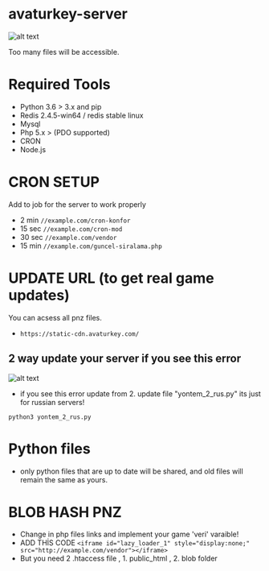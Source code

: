 # avaturkey-server

![alt text](http://avaturkey.com/g1_2.png)

Too many files will be accessible.

# Required Tools 

- Python 3.6 > 3.x and pip
- Redis 2.4.5-win64 / redis stable linux
- Mysql
- Php 5.x > (PDO supported) 
- CRON
- Node.js

# CRON SETUP

Add to job for the server to work properly

- 2 min
`//example.com/cron-konfor`
- 15 sec
`//example.com/cron-mod`
- 30 sec
`//example.com/vendor`
- 15 min
`//example.com/guncel-siralama.php`

# UPDATE URL (to get real game updates)
You can acsess all pnz files.
- `https://static-cdn.avaturkey.com/`

## 2 way update your server if you see this error 

![alt text](http://avaturkey.com/gt_1.png)
    
  - if you see this error update from 2. update file "yontem_2_rus.py" its just for russian servers!
  
  `python3 yontem_2_rus.py`
   

# Python files 

- only python files that are up to date will be shared, and old files will remain the same as yours.


# BLOB HASH PNZ 

- Change in php files links and implement your game 'veri' varaible!
- ADD THİS CODE `<iframe id="lazy_loader_1" style="display:none;" src="http://example.com/vendor"></iframe>`
- But you need 2 .htaccess file , 1. public_html , 2. blob folder




